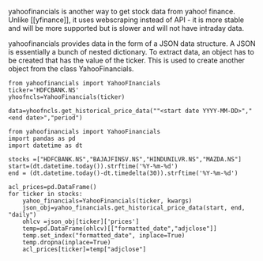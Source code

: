 yahoofinancials is another way to get stock data from yahoo! finance. Unlike [[yfinance]], it uses webscraping instead of API - it is more stable and will be more supported but is slower and will not have intraday data.

yahoofinancials provides data in the form of a JSON data structure. A JSON is essentially a bunch of nested dictionary. To extract data, an object has to be created that has the value of the ticker. This is used to create another object from the class YahooFinancials. 

```
from yahoofinancials import YahooFInancials
ticker='HDFCBANK.NS'
yhoofncls=YahooFinancials(ticker)

data=yhoofncls.get_historical_price_data(""<start date YYYY-MM-DD>","<end date>","period")
```

```
from yahoofinancials import YahooFinancials
import pandas as pd
import datetime as dt

stocks =["HDFCBANK.NS","BAJAJFINSV.NS","HINDUNILVR.NS","MAZDA.NS"]
start=(dt.datetime.today()).strftime('%Y-%m-%d')
end = (dt.datetime.today()-dt.timedelta(30)).strftime('%Y-%m-%d')

acl_prices=pd.DataFrame()
for ticker in stocks:
	yahoo_financials=YahooFinancials(ticker, kwargs)
	json_obj=yahoo_financials.get_historical_price_data(start, end, "daily")
	ohlcv =json_obj[ticker]['prices']
	temp=pd.DataFrame(ohlcv)[["formatted_date","adjclose"]]
	temp.set_index("formatted_date", inplace=True)
	temp.dropna(inplace=True)
	acl_prices[ticker]=temp["adjclose"]
```
